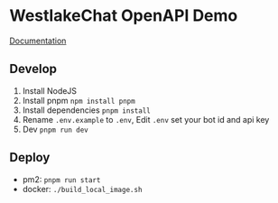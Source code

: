 # WestlakeChat OpenAPI Demo
[Documentation](https://uqtaquxgqyb.feishu.cn/wiki/AgXUwO2A3inO9Sk020DcvqFandP)

## Develop
1. Install NodeJS
1. Install pnpm `npm install pnpm`
1. Install dependencies `pnpm install`
1. Rename `.env.example`  to `.env`, Edit `.env` set your bot id and api key
1. Dev `pnpm run dev`

## Deploy
 - pm2: `pnpm run start` 
 - docker: `./build_local_image.sh`
